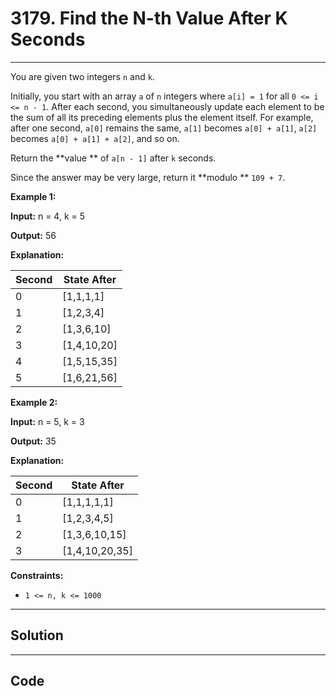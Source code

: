 # 3179. Find the N-th Value After K Seconds

---

You are given two integers `n` and `k`.

Initially, you start with an array `a` of `n` integers where `a[i] = 1` for all `0 <= i <= n - 1`. After each second, you simultaneously update each element to be the sum of all its preceding elements plus the element itself. For example, after one second, `a[0]` remains the same, `a[1]` becomes `a[0] + a[1]`, `a[2]` becomes `a[0] + a[1] + a[2]`, and so on.

Return the **value ** of `a[n - 1]` after `k` seconds.

Since the answer may be very large, return it **modulo ** `109 + 7`.

 

**Example 1:**

**Input:** n = 4, k = 5

**Output:** 56

**Explanation:**

Second | State After  
---|---  
0 | [1,1,1,1]  
1 | [1,2,3,4]  
2 | [1,3,6,10]  
3 | [1,4,10,20]  
4 | [1,5,15,35]  
5 | [1,6,21,56]  
  
**Example 2:**

**Input:** n = 5, k = 3

**Output:** 35

**Explanation:**

Second | State After  
---|---  
0 | [1,1,1,1,1]  
1 | [1,2,3,4,5]  
2 | [1,3,6,10,15]  
3 | [1,4,10,20,35]  
  
 

**Constraints:**

  * `1 <= n, k <= 1000`

---

## Solution



---

## Code
```python


```